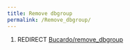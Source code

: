 ```yaml
---
title: Remove dbgroup
permalink: /Remove_dbgroup/
---
```


1.  REDIRECT [Bucardo/remove_dbgroup](/Bucardo/remove_dbgroup "wikilink")
